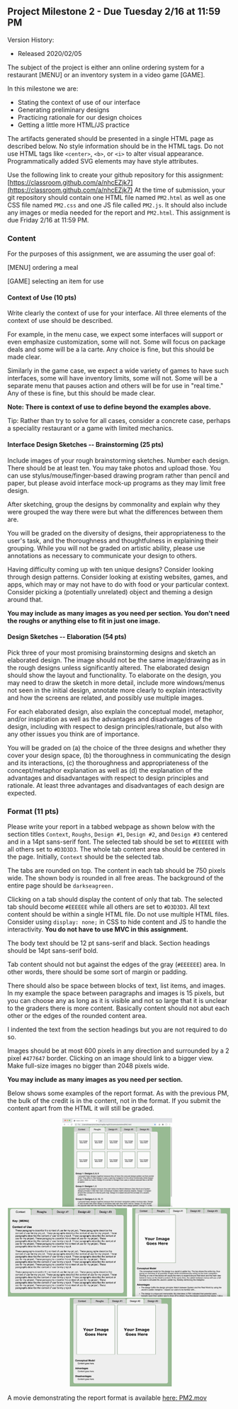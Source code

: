 ## Project Milestone 2 - Due Tuesday 2/16 at 11:59 PM

Version History: 

- Released 2020/02/05

The subject of the project is either ann online ordering system for a
restaurant [MENU] or an inventory system in a video game [GAME].


In this milestone we are:

- Stating the context of use of our interface
- Generating preliminary designs
- Practicing rationale for our design choices
- Getting a little more HTML/JS practice

The artifacts generated should be presented in a single HTML page as described
below. No style information should be in the HTML tags. Do not use
HTML tags like `<center>`, `<b>`, or `<i>` to alter visual appearance.
Programmatically added SVG elements may have style attributes.

Use the following link to create your github repository for this assignment:
[https://classroom.github.com/a/nhcEZjk7](https://classroom.github.com/a/nhcEZjk7)
At the time of submission, your git repository should contain one HTML file
named `PM2.html` as well as one CSS file named `PM2.css` and one JS file
called `PM2.js`. It should also include any images or media needed for the
report and `PM2.html`. This assignment is due Friday 2/16 at 11:59 PM. 

### Content

For the purposes of this assignment, we are assuming the user goal of:

[MENU] ordering a meal

[GAME] selecting an item for use

#### Context of Use (10 pts)

Write clearly the context of use for your interface. All three elements of the
context of use should be described.

For example, in the menu case, we expect some interfaces will support or even
emphasize customization, some will not. Some will focus on package deals and
some will be a la carte. Any choice is fine, but this should
be made clear. 

Similarly in the game case, we expect a wide variety of games to have such
interfaces, some will have inventory limits, some will not. Some will be a
separate menu that pauses action and others will be for use in "real time."
Any of these is fine, but this should be made clear.

**Note: There is context of use to define beyond the examples above.**

Tip: Rather than try to solve for all cases, consider a concrete case, perhaps
a speciality restaurant or a game with limited mechanics.


#### Interface Design Sketches -- Brainstorming (25 pts)

Include images of your rough brainstorming sketches. Number each design. There
should be at least ten. You may take photos and upload those. You can use
stylus/mouse/finger-based drawing program rather than pencil and paper, but
please avoid interface mock-up programs as they may limit free design.

After sketching, group the designs by commonality and explain why they were
grouped the way there were but what the differences between them are. 

You will be graded on the diversity of designs, their appropriateness to the
user's task, and the thoroughness and thoughtfulness in explaining their
grouping. While you will not be graded on artistic ability, please use
annotations as necessary to communicate your design to others. 

Having difficulty coming up with ten unique designs? Consider looking through
design patterns. Consider looking at existing websites, games, and apps, which
may or may not have to do with food or your particular context. Consider
picking a (potentially unrelated) object and theming a design around that.

**You may include as many images as you need per section. You don't need the
roughs or anything else to fit in just one image.**


#### Design Sketches -- Elaboration (54 pts)

Pick three of your most promising brainstorming designs and sketch an
elaborated design. The image should not be the same image/drawing as in the rough
designs unless significantly altered. The elaborated design should show the
layout and functionality. To elaborate on the design, you may need to draw the
sketch in more detail, include more windows/menus not seen in the initial
design, annotate more clearly to explain interactivity and how the screens are
related, and possibly use multiple images.

For each elaborated design, also explain the conceptual model, metaphor,
and/or inspiration as well as the advantages and disadvantages of the design,
including with respect to design principles/rationale, but also with any other
issues you think are of importance.

You will be graded on (a)  the choice of the three designs and whether they
cover your design space, (b) the thoroughness in communicating the design and
its interactions, (c) the thoroughness and appropriateness of the
concept/metaphor explanation as well as (d) the explanation of the advantages
and disadvantages with respect to design principles and rationale. At least
three advantages and disadvantages of each design are expected.



### Format (11 pts)

Please write your report in a tabbed webpage as shown below with the section
titles `Context`, `Roughs`, `Design #1`, `Design #2`, and `Design #3` centered
and in a 14pt sans-serif font. The selected tab should be set to `#EEEEEE`
with all others set to `#D3D3D3`. The whole tab content area should be
centered in the page. Initially, `Context` should be the selected tab. 

The tabs are rounded on top. The content in each tab should be 750 pixels
wide. The shown body is rounded in all free areas. The background of the
entire page should be `darkseagreen.`

Clicking on a tab should display the content of only that tab. The selected
tab should become `#EEEEEE` while all others are set to `#D3D3D3`. All text
content should be within a single HTML file. Do not use multiple HTML files.
Consider using `display: none;` in CSS to hide content and JS to handle the
interactivity. **You do not have to use MVC in this assignment.**

The body text should be 12 pt sans-serif and black. Section headings should be
14pt sans-serif bold.

Tab content should not but against the edges of the gray (`#EEEEEE`) area. In
other words, there should be some sort of margin or padding. 

There should also be space between blocks of text, list items, and images. In
my example the space between paragraphs and images is 15 pixels, but you can
choose any as long as it is visible and not so large that it is unclear to the
graders there is more content. Basically content should not abut each other or
the edges of the rounded content area.

I indented the text from the section headings but you are not required to do
so.

Images should be at most 600 pixels in any direction and surrounded by a 2
pixel `#477647` border. Clicking on an image should link to a bigger view.
Make full-size images no bigger than 2048 pixels wide.

**You may include as many images as you need per section.**


Below shows some examples of the report format. As with the previous
PM, the bulk of the credit is in the content, not in the format. If you submit
the content apart from the HTML it will still be graded. 



<p align="center">
  <img src="images/PM2-image1.png" height=200 />
  &nbsp;
  <img src="images/PM2-image2.png" height=200 />
  &nbsp;
  <img src="images/PM2-image3.png" height=200 />
  &nbsp;
  <img src="images/PM2-image4.png" height=200 />
</p>


A movie demonstrating the report format is available [here:
PM2.mov](movies/PM2.mov)


